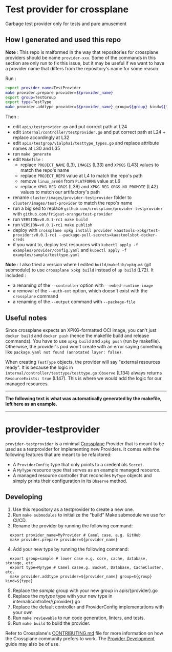 # Test provider for crossplane

Garbage test provider only for tests and pure amusement

## How I generated and used this repo

__Note__ : This repo is malformed in the way that repositories for crossplane providers should be name `provider-xxx`. Some of the commands in this section are only run to fix this issue, but it may be useful if we want to have a provider name that differs from the repository's name for some reason.

Run :

```bash
export provider_name=TestProvider
make provider.prepare provider=${provider_name}
export group=TestGroup
export type=TestType
make provider.addtype provider=${provider_name} group=${group} kind=${type}
```

Then :

- edit `apis/testprovider.go` and put correct path at L24
- edit `internal/controller/testprovider.go` and put correct path at L24 + replace accordingly at L32
- edit `apis/testgrop/v1alpha1/testtype_types.go` and replace attribute names at L30 and L35
- run `make generate`
- edit `Makefile` :
  - replace `PROJECT_NAME` (L3), `IMAGES` (L33) and `XPKGS` (L43) values to match the repo's name
  - replace `PROJECT_REPO` value at L4 to match the repo's path
  - remove `linux_arm64` from `PLATFORMS` value at L6
  - replace `XPKG_REG_ORGS` (L39) and `XPKG_REG_ORGS_NO_PROMOTE` (L42) values to match our artifactory's path
- rename `cluster/images/provider-testprovider` folder to `cluster/images/test-provider` to match the repo's name
- run a big sed to replace `github.com/crossplane/provider-testprovider` with `github.com/frigaut-orange/test-provider`
- run `VERSION=v0.0.1-rc1 make build`
- run `VERSION=v0.0.1-rc1 make publish`
- deploy with `crossplane xpkg install provider kaastools-xpkg/test-provider:v0.0.1-rc1 --package-pull-secrets=kaastoolsbot-docker-creds`
- if you want to, deploy test resources with `kubectl apply -f examples/provider/config.yaml` and `kubectl apply -f examples/sample/testtype.yaml`

__Note__ : I also tried a version where I edited `build/makelib/xpkg.mk` (git submodule) to use `crossplane xpkg build` instead of `up build` (L72). It included :
- a renaming of the `--controller` option with `--embed-runtime-image`
- a removal of the `--auth-ext` option, which doesn't exist with the `crossplane` command
- a renaming of the `--output` command with `--package-file`

## Useful notes

Since crossplane expects an XPKG-formatted OCI image, you can't just `docker build` and `docker push` (hence the makefile build and release commands). You have to use `xpkg build` and `xpkg push` (run by makefile). Otherwise, the provider's pod won't create with an error saying something like `package.yaml not found (annotated layer: false)`.

When creating `TestType` objects, the provider will say "external resources ready". It is because the logic in `internal/controller/testtype/testtype.go:Observe` (L134) always returns `ResourceExists: true` (L147). This is where we would add the logic for our managed resources.

---

__The following text is what was automatically generated by the makefile, left here as an example.__

---

# provider-testprovider

`provider-testprovider` is a minimal [Crossplane](https://crossplane.io/) Provider
that is meant to be used as a testprovider for implementing new Providers. It comes
with the following features that are meant to be refactored:

- A `ProviderConfig` type that only points to a credentials `Secret`.
- A `MyType` resource type that serves as an example managed resource.
- A managed resource controller that reconciles `MyType` objects and simply
  prints their configuration in its `Observe` method.

## Developing

1. Use this repository as a testprovider to create a new one.
1. Run `make submodules` to initialize the "build" Make submodule we use for CI/CD.
1. Rename the provider by running the following command:
```shell
  export provider_name=MyProvider # Camel case, e.g. GitHub
  make provider.prepare provider=${provider_name}
```
4. Add your new type by running the following command:
```shell
  export group=sample # lower case e.g. core, cache, database, storage, etc.
  export type=MyType # Camel casee.g. Bucket, Database, CacheCluster, etc.
  make provider.addtype provider=${provider_name} group=${group} kind=${type}
```
5. Replace the *sample* group with your new group in apis/{provider}.go
5. Replace the *mytype* type with your new type in internal/controller/{provider}.go
5. Replace the default controller and ProviderConfig implementations with your own
5. Run `make reviewable` to run code generation, linters, and tests.
5. Run `make build` to build the provider.

Refer to Crossplane's [CONTRIBUTING.md] file for more information on how the
Crossplane community prefers to work. The [Provider Development][provider-dev]
guide may also be of use.

[CONTRIBUTING.md]: https://github.com/crossplane/crossplane/blob/master/CONTRIBUTING.md
[provider-dev]: https://github.com/crossplane/crossplane/blob/master/contributing/guide-provider-development.md
